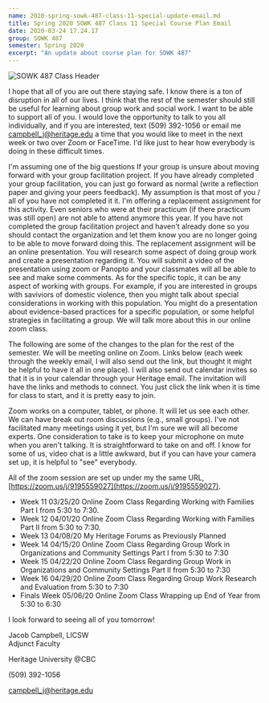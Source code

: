 ```yaml
---
name: 2020-spring-sowk-487-class-11-special-update-email.md
title: Spring 2020 SOWK 487 Class 11 Special Course Plan Email
date: 2020-03-24 17.24.17
group: SOWK 487
semester: Spring 2020
excerpt: "An update about course plan for SOWK 487"
---
```


![SOWK 487 Class Header](https://jacobrcampbell.com/assets/media/2020-class-header-sowk-theories-of-practice-ii.png "SOWK 487 Class Header")

I hope that all of you are out there staying safe. I know there is a ton of disruption in all of our lives. I think that the rest of the semester should still be useful for learning about group work and social work. I want to be able to support all of you. I would love the opportunity to talk to you all individually, and if you are interested, text (509) 392-1056 or email me campbell_j@heritage.edu a time that you would like to meet in the next week or two over Zoom or FaceTime. I'd like just to hear how everybody is doing in these difficult times.

I'm assuming one of the big questions If your group is unsure about moving forward with your group facilitation project. If you have already completed your group facilitation, you can just go forward as normal (write a reflection paper and giving your peers feedback). My assumption is that most of you / all of you have not completed it it. I'm offering a replacement assignment for this activity. Even seniors who were at their practicum (if there practicum was still open) are not able to attend anymore this year. If you have not completed the group facilitation project and haven't already done so you should contact the organization and let them know you are no longer going to be able to move forward doing this. The replacement assignment will be an online presentation. You will research some aspect of doing group work and create a presentation regarding it. You will submit a video of the presentation using zoom or Panopto and your classmates will all be able to see and make some comments. As for the specific topic, it can be any aspect of working with groups. For example, if you are interested in groups with saviviors of domestic violence, then you might talk about special considerations in working with this population. You might do a presentation about evidence-based practices for a specific population, or some helpful strategies in facilitating a group. We will talk more about this in our online zoom class.

The following are some of the changes to the plan for the rest of the semester. We will be meeting online on Zoom. Links below (each week through the weekly email, I will also send out the link, but thought it might be helpful to have it all in one place). I will also send out calendar invites so that it is in your calendar through your Heritage email. The invitation will have the links and methods to connect. You just click the link when it is time for class to start, and it is pretty easy to join.

Zoom works on a computer, tablet, or phone. It will let us see each other. We can have break out room discussions (e.g., small groups). I've not facilitated many meetings using it yet, but I'm sure we will all become experts. One consideration to take is to keep your microphone on mute when you aren't talking. It is straightforward to take on and off. I know for some of us, video chat is a little awkward, but if you can have your camera set up, it is helpful to "see" everybody.

All of the zoom session are set up under my the same URL, [https://zoom.us/j/9195559027](https://zoom.us/j/9195559027).

- Week 11 03/25/20 Online Zoom Class Regarding Working with Families Part I from 5:30 to 7:30.
- Week 12 04/01/20 Online Zoom Class Regarding Working with Families Part II  from 5:30 to 7:30.
- Week 13 04/08/20 My Heritage Forums as Previously Planned
- Week 14 04/15/20 Online Zoom Class Regarding Group Work in Organizations and Community Settings Part I from 5:30 to 7:30 
- Week 15 04/22/20 Online Zoom Class Regarding Group Work in Organizations and Community Settings Part II from 5:30 to 7:30
- Week 16 04/29/20 Online Zoom Class Regarding Group Work Research and Evaluation from 5:30 to 7:30
- Finals Week 05/06/20 Online Zoom Class Wrapping up End of Year from 5:30 to 6:30

I look forward to seeing all of you tomorrow!

Jacob Campbell, LICSW  
Adjunct Faculty

Heritage University @CBC

(509) 392-1056

campbell_j@heritage.edu